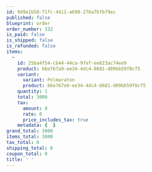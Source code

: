 ```yaml
---
id: 9d9e1b58-71fc-4411-a690-276a7bfb79ec
published: false
blueprint: order
order_number: 332
is_paid: false
is_shipped: false
is_refunded: false
items:
  -
    id: 25ba4f54-cb44-44ca-97ef-ee623ac74ee9
    product: 66e767a9-ee34-4dc4-8681-d09bb59f0cf5
    variant:
      variant: Polmaraton
      product: 66e767a9-ee34-4dc4-8681-d09bb59f0cf5
    quantity: 1
    total: 3000
    tax:
      amount: 0
      rate: 0
      price_includes_tax: true
    metadata: {  }
grand_total: 3000
items_total: 3000
tax_total: 0
shipping_total: 0
coupon_total: 0
title: ' '
---
```


